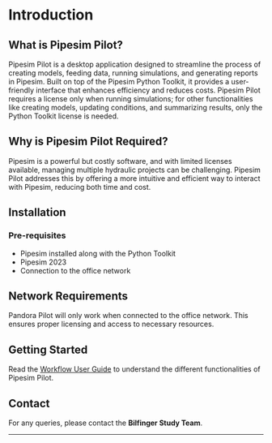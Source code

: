 # Introduction

## What is Pipesim Pilot?

Pipesim Pilot is a desktop application designed to streamline the process of creating models, feeding data, running simulations, and generating reports in Pipesim. Built on top of the Pipesim Python Toolkit, it provides a user-friendly interface that enhances efficiency and reduces costs. Pipesim Pilot requires a license only when running simulations; for other functionalities like creating models, updating conditions, and summarizing results, only the Python Toolkit license is needed.

## Why is Pipesim Pilot Required?

Pipesim is a powerful but costly software, and with limited licenses available, managing multiple hydraulic projects can be challenging. Pipesim Pilot addresses this by offering a more intuitive and efficient way to interact with Pipesim, reducing both time and cost.

## Installation

### Pre-requisites
- Pipesim installed along with the Python Toolkit
- Pipesim 2023
- Connection to the office network

## Network Requirements

Pandora Pilot will only work when connected to the office network. This ensures proper licensing and access to necessary resources.

## Getting Started

Read the [Workflow User Guide](workflow-userguide.md) to understand the different functionalities of Pipesim Pilot.

## Contact

For any queries, please contact the **Bilfinger Study Team**.

---
